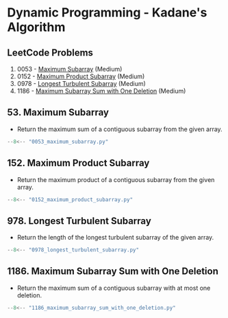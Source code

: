 # Dynamic Programming - Kadane's Algorithm

## LeetCode Problems

1. 0053 - [Maximum Subarray](https://leetcode.com/problems/maximum-subarray/) (Medium)
2. 0152 - [Maximum Product Subarray](https://leetcode.com/problems/maximum-product-subarray/) (Medium)
3. 0978 - [Longest Turbulent Subarray](https://leetcode.com/problems/longest-turbulent-subarray/) (Medium)
4. 1186 - [Maximum Subarray Sum with One Deletion](https://leetcode.com/problems/maximum-subarray-sum-with-one-deletion/) (Medium)

## 53. Maximum Subarray

- Return the maximum sum of a contiguous subarray from the given array.

```python
--8<-- "0053_maximum_subarray.py"
```

## 152. Maximum Product Subarray

- Return the maximum product of a contiguous subarray from the given array.

```python
--8<-- "0152_maximum_product_subarray.py"
```

## 978. Longest Turbulent Subarray

- Return the length of the longest turbulent subarray of the given array.

```python
--8<-- "0978_longest_turbulent_subarray.py"
```

## 1186. Maximum Subarray Sum with One Deletion

- Return the maximum sum of a contiguous subarray with at most one deletion.

```python
--8<-- "1186_maximum_subarray_sum_with_one_deletion.py"
```
